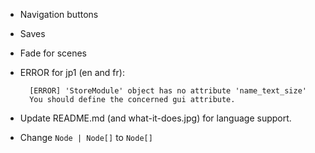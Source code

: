 * Navigation buttons

* Saves

* Fade for scenes

* ERROR for jp1 (en and fr):

        [ERROR] 'StoreModule' object has no attribute 'name_text_size'
        You should define the concerned gui attribute.

* Update README.md (and what-it-does.jpg) for language support.

* Change `Node | Node[]` to `Node[]`
